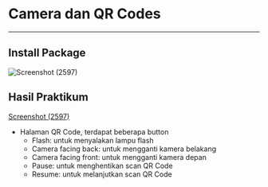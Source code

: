 # Camera dan QR Codes

___


## Install Package

![Screenshot (2597)](https://user-images.githubusercontent.com/75615789/191410030-24d42e2e-229f-48eb-a690-b5b277e8537b.png)

## Hasil Praktikum
[Screenshot (2597)](images/ss1.gif)


* Halaman QR Code, terdapat beberapa button
    * Flash: untuk menyalakan lampu flash
    * Camera facing back: untuk mengganti kamera belakang
    * Camera facing front: untuk mengganti kamera depan
    * Pause: untuk menghentikan scan QR Code
    * Resume: untuk melanjutkan scan QR Code





